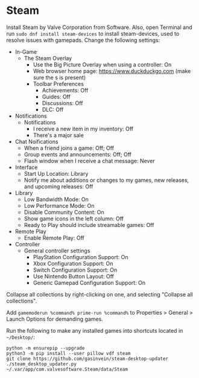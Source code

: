 # Steam

Install Steam by Valve Corporation from Software. Also, open Terminal and run `sudo dnf install steam-devices` to install steam-devices, used to resolve issues with gamepads. Change the following settings:

- In-Game
  - The Steam Overlay
    - Use the Big Picture Overlay when using a controller: On
    - Web browser home page: https://www.duckduckgo.com (make sure the s is present)
    - Toolbar Preferences
      - Achievements: Off
      - Guides: Off
      - Discussions: Off
      - DLC: Off
- Notifications
  - Notifications
    - I receive a new item in my inventory: Off
    - There's a major sale
- Chat Noifications
  - When a friend joins a game: Off; Off
  - Group events and announcements: Off; Off
  - Flash window when I receive a chat message: Never
- Interface
  - Start Up Location: Library
  - Notify me about additions or changes to my games, new releases, and upcoming releases: Off
- Library
  - Low Bandwidth Mode: On
  - Low Performance Mode: On
  - Disable Community Content: On
  - Show game icons in the left column: Off
  - Ready to Play should include streamable games: Off
- Remote Play
  - Enable Remote Play: Off
- Controller
  - General controller settings
    - PlayStation Configuration Support: On
    - Xbox Configuration Support: On
    - Switch Configuration Support: On
    - Use Nintendo Button Layout: Off
    - Generic Gamepad Configuration Support: On

Collapse all collections by right-clicking on one, and selecting "Collapse all collections".

Add `gamemoderun %command% prime-run %command%` to Properties > General > Launch Options for demanding games.

Run the following to make any installed games into shortcuts located in `~/Desktop/`:

```
python -m ensurepip --upgrade
python3 -m pip install --user pillow vdf steam
git clone https://github.com/gasinvein/steam-desktop-updater
./steam_desktop_updater.py ~/.var/app/com.valvesoftware.Steam/data/Steam
```
